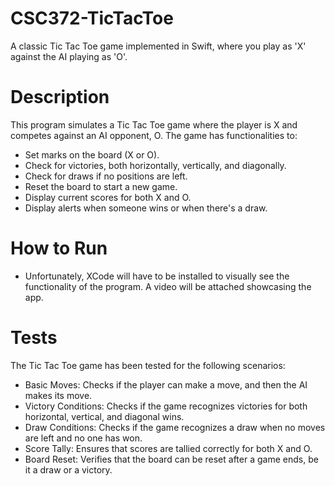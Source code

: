 # CSC372-TicTacToe

A classic Tic Tac Toe game implemented in Swift, where you play as 'X' against the AI playing as 'O'.

# Description

This program simulates a Tic Tac Toe game where the player is X and competes against an AI opponent, O. The game has functionalities to:

- Set marks on the board (X or O).
- Check for victories, both horizontally, vertically, and diagonally.
- Check for draws if no positions are left.
- Reset the board to start a new game.
- Display current scores for both X and O.
- Display alerts when someone wins or when there's a draw.

# How to Run

- Unfortunately, XCode will have to be installed to visually see the functionality of the program. A video will be attached showcasing the app.

# Tests
The Tic Tac Toe game has been tested for the following scenarios:

- Basic Moves: Checks if the player can make a move, and then the AI makes its move.
- Victory Conditions: Checks if the game recognizes victories for both horizontal, vertical, and diagonal wins.
- Draw Conditions: Checks if the game recognizes a draw when no moves are left and no one has won.
- Score Tally: Ensures that scores are tallied correctly for both X and O.
- Board Reset: Verifies that the board can be reset after a game ends, be it a draw or a victory.